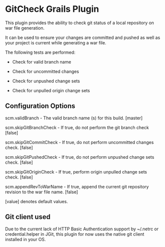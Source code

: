 GitCheck Grails Plugin
======================

This plugin provides the ability to check git status of a local repository on
war file generation.

It can be used to ensure your changes are committed and pushed as well as your
project is current while generating a war file.



The following tests are performed:



-   Check for valid branch name

-   Check for uncommitted changes

-   Check for unpushed change sets

-   Check for unpulled origin change sets



Configuration Options
---------------------



scm.validBranch - The valid branch name (s) for this build. [master]

scm.skipGitBranchCheck - If true, do not perform the git branch check [false]

scm.skipGitCommitCheck - If true, do not perform uncommitted changes check. [false]

scm.skipGitPushedCheck - If true, do not perform unpushed change sets check. [false]

scm.skipGitOriginCheck - If true, perform origin unpulled change sets check. [false]

scm.appendRevToWarName - If true, append the current git repository revision to the war file name. [false]



[value] denotes default values.



Git client used
---------------

Due to the current lack of HTTP Basic Authentication support by ~/.netrc or
credential.helper in JGit, this plugin for now uses the native git client installed in your OS.









